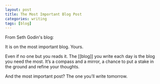 ```yaml
---
layout: post
title: The Most Important Blog Post
categories: writing
tags: [blog]
---
```



From Seth Godin's blog: 

It is on the most important blog.
Yours.

Even if no one but you reads it. The [[blog]] you write each day is the blog you need the most. It’s a 	compass and a mirror, a chance to put a stake in the ground and refine your thoughts.

And the most important post? The one you’ll write tomorrow.


